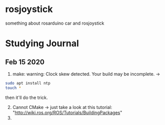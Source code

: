 # rosjoystick
something about rosarduino car and rosjoystick

# Studying Journal

## Feb 15 2020  
  1. make: warning: Clock skew detected. Your build may be incomplete. ->  
  ```bash 
  sudo apt install ntp
  touch *
  ```
  then it'll do the trick. 

  2. Cannot CMake -> just take a look at this tutorial: "http://wiki.ros.org/ROS/Tutorials/BuildingPackages" 
  3. 
